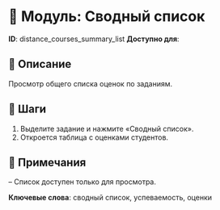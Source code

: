 # 📘 Модуль: Сводный список
**ID**: distance_courses_summary_list
**Доступно для**: 

## 📝 Описание
Просмотр общего списка оценок по заданиям.

## 🩜 Шаги
1. Выделите задание и нажмите «Сводный список».
2. Откроется таблица с оценками студентов.

## 📌 Примечания
– Список доступен только для просмотра.

**Ключевые слова**: сводный список, успеваемость, оценки
